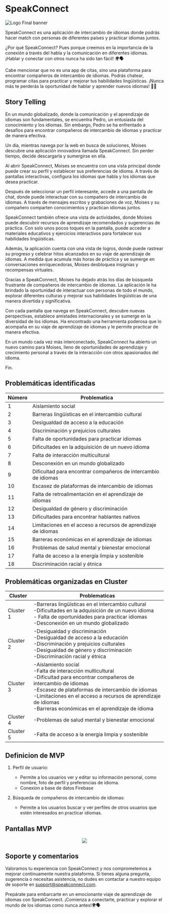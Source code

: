 # SpeakConnect

![Logo Final banner](https://github.com/moisesbass/SpeakConnect/assets/72841588/c1982ab3-b9fd-40c3-97a4-aa0c67d6fcbf)



SpeakConnect es una aplicación de intercambio de idiomas donde podrás hacer match con personas de diferentes países y practicar idiomas juntos.

¿Por qué SpeakConnect? Pues porque creemos en la importancia de la conexión a través del habla y la comunicación en diferentes idiomas. ¡Hablar y conectar con otros nunca ha sido tan fácil! 🌍🗣️

Cabe mencionar que no es una app de citas, sino una plataforma para encontrar compañeros de intercambio de idiomas. Podrás chatear, programar citas para practicar y mejorar tus habilidades lingüísticas. ¡Nunca más te perderás la oportunidad de hablar y aprender nuevos idiomas! 💬🌟


## Story Telling

En un mundo globalizado, donde la comunicación y el aprendizaje de idiomas son fundamentales, se encuentra Pedro, un entusiasta del conocimiento y los idiomas. Sin embargo, Pedro se ha enfrentado a desafíos para encontrar compañeros de intercambio de idiomas y practicar de manera efectiva.

Un día, mientras navega por la web en busca de soluciones, Moises descubre una aplicación innovadora llamada SpeakConnect. Sin perder tiempo, decide descargarla y sumergirse en ella.

Al abrir SpeakConnect, Moises se encuentra con una vista principal donde puede crear su perfil y establecer sus preferencias de idioma. A través de pantallas interactivas, configura los idiomas que habla y los idiomas que desea practicar.

Después de seleccionar un perfil interesante, accede a una pantalla de chat, donde puede interactuar con su compañero de intercambio de idiomas. A través de mensajes escritos y grabaciones de voz, Moises y su compañero comparten conocimientos y practican idiomas juntos.

SpeakConnect también ofrece una vista de actividades, donde Moises puede descubrir recursos de aprendizaje recomendados y sugerencias de práctica. Con solo unos pocos toques en la pantalla, puede acceder a materiales educativos y ejercicios interactivos para fortalecer sus habilidades lingüísticas.

Además, la aplicación cuenta con una vista de logros, donde puede rastrear su progreso y celebrar hitos alcanzados en su viaje de aprendizaje de idiomas. A medida que acumula más horas de práctica y se sumerge en conversaciones enriquecedoras, Moises desbloquea insignias y recompensas virtuales.

Gracias a SpeakConnect, Moises ha dejado atrás los días de búsqueda frustrante de compañeros de intercambio de idiomas. La aplicación le ha brindado la oportunidad de interactuar con personas de todo el mundo, explorar diferentes culturas y mejorar sus habilidades lingüísticas de una manera divertida y significativa.

Con cada pantalla que navega en SpeakConnect, descubre nuevas perspectivas, establece amistades internacionales y se sumerge en la diversidad de los idiomas. Ha encontrado una herramienta poderosa que lo acompaña en su viaje de aprendizaje de idiomas y le permite practicar de manera efectiva.

En un mundo cada vez más interconectado, SpeakConnect ha abierto un nuevo camino para Moises, lleno de oportunidades de aprendizaje y crecimiento personal a través de la interacción con otros apasionados del idioma.

Fin.


## Problemáticas identificadas

| Número        | Problematica |
| ------------- | ------------- |
| 1 | Aislamiento social  |
| 2  | Barreras lingüísticas en el intercambio cultural  |
| 3 | Desigualdad de acceso a la educación  |
| 4  | Discriminación y prejuicios culturales  |
| 5 | Falta de oportunidades para practicar idiomas  |
| 6  | Dificultades en la adquisición de un nuevo idioma  |
| 7 | Falta de interacción multicultural  |
| 8 | Desconexión en un mundo globalizado  |
| 9  | Dificultad para encontrar compañeros de intercambio de idiomas  |
| 10 | Escasez de plataformas de intercambio de idiomas  |
| 11  | Falta de retroalimentación en el aprendizaje de idiomas  |
| 12  | Desigualdad de género y discriminación  |
| 13 | Dificultades para encontrar hablantes nativos  |
| 14  |Limitaciones en el acceso a recursos de aprendizaje de idiomas  |
| 15 | Barreras económicas en el aprendizaje de idiomas  |
| 16  |Problemas de salud mental y bienestar emocional  |
| 17 | Falta de acceso a la energía limpia y sostenible |
| 18  | Discriminación racial y étnica |

## Problemáticas organizadas en Cluster


| Cluster   | Problematicas |
| --------- | ------------- |
| Cluster 1 | -Barreras lingüísticas en el intercambio cultural <br>-Dificultades en la adquisición de un nuevo idioma <br>- Falta de oportunidades para practicar idiomas <br>-Desconexión en un mundo globalizado  |
| Cluster 2 | -Desigualdad y discriminación <br>-Desigualdad de acceso a la educación <br>-Discriminación y prejuicios culturales <br>-Desigualdad de género y discriminación <br>-Discriminación racial y étnica  |
| Cluster 3 | -Aislamiento social <br>-Falta de interacción multicultural <br>-Dificultad para encontrar compañeros de intercambio de idiomas <br>-Escasez de plataformas de intercambio de idiomas <br>-Limitaciones en el acceso a recursos de aprendizaje de idiomas<br> -Barreras económicas en el aprendizaje de idioma  |
| Cluster 4 | -Problemas de salud mental y bienestar emocional  |
| Cluster 5 | -Falta de acceso a la energía limpia y sostenible  |


## Definicion de MVP

1. Perfil de usuario:
   -  Permite a los usuarios ver y editar su información personal, como nombre, foto de perfil y preferencias de idioma.
   -  Conexion a base de datos Firebase
    
2. Búsqueda de compañeros de intercambio de idiomas:
   -  Permite a los usuarios buscar y ver perfiles de otros usuarios que estén interesados en practicar idiomas.


## Pantallas MVP

<p align="center">
  <img src="https://i.postimg.cc/gkb9XS2s/Pantallas-MVP.jpg" />
</p>


## Soporte y comentarios

Valoramos tu experiencia con SpeakConnect y nos comprometemos a mejorar continuamente nuestra plataforma. Si tienes alguna pregunta, sugerencia o necesitas asistencia, no dudes en contactar a nuestro equipo de soporte en support@speakconnect.com.

Prepárate para embarcarte en un emocionante viaje de aprendizaje de idiomas con SpeakConnect. ¡Comienza a conectarte, practicar y explorar el mundo de los idiomas como nunca antes!🌍🗣️








